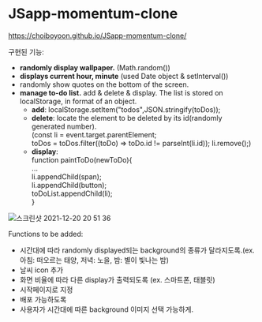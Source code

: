 # JSapp-momentum-clone

https://choiboyoon.github.io/JSapp-momentum-clone/

구현된 기능:
* <b>randomly display wallpaper.</b> (Math.random())
* <b>displays current hour, minute</b> (used Date object & setInterval())
* randomly show quotes on the bottom of the screen.
* <b>manage to-do list.</b> add & delete & display. The list is stored on localStorage, in format of an object.
  * <b>add</b>: localStorage.setItem("todos",JSON.stringify(toDos));
  * <b>delete</b>: locate the element to be deleted by its id(randomly generated number).<br/>(const li = event.target.parentElement;<br/>
  toDos = toDos.filter((toDo) => toDo.id != parseInt(li.id));
  li.remove();)
  * <b>display</b>: <br/>function paintToDo(newToDo){<br/>...<br/>li.appendChild(span);<br/>li.appendChild(button);<br/>toDoList.appendChild(li);<br/>}

![스크린샷 2021-12-20 20 51 36](https://user-images.githubusercontent.com/22133824/146824487-b2446780-7904-4eae-9e38-180939c2b254.png)


Functions to be added:
* 시간대에 따라 randomly displayed되는 background의 종류가 달라지도록.(ex.아침: 떠오르는 태양, 저녁: 노을, 밤: 별이 빛나는 밤)
* 날씨 icon 추가
* 화면 비율에 따라 다른 display가 출력되도록 (ex. 스마트폰, 태블릿)
* 시작페이지로 지정
* 배포 가능하도록 
* 사용자가 시간대에 따른 background 이미지 선택 가능하게.
